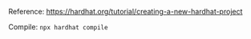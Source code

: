 Reference: https://hardhat.org/tutorial/creating-a-new-hardhat-project

Compile: `npx hardhat compile`